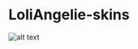 # LoliAngelie-skins


![alt text](https://cdn.discordapp.com/attachments/653194884395565056/709930092100452372/screenshot029.jpg)
